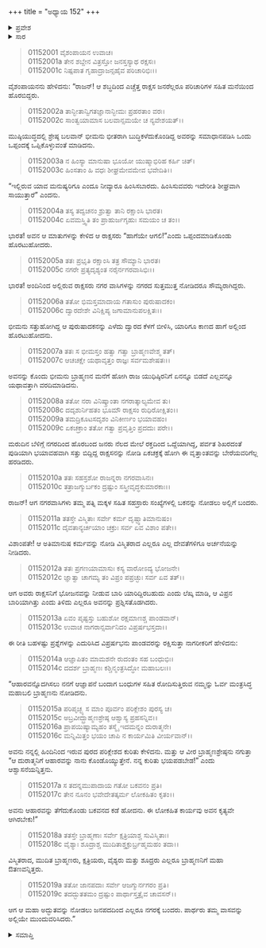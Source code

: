 +++
title = "ಅಧ್ಯಾಯ 152"
+++

<details><summary>ಪ್ರವೇಶ</summary>


।।   ಓಂ ಓಂ ನಮೋ ನಾರಾಯಣಾಯ।।   ಶ್ರೀ ವೇದವ್ಯಾಸಾಯ ನಮಃ ।।

ಶ್ರೀ ಕೃಷ್ಣದ್ವೈಪಾಯನ ವೇದವ್ಯಾಸ ವಿರಚಿತ  

**ಶ್ರೀ ಮಹಾಭಾರತ**

**ಆದಿ ಪರ್ವ**

**ಬಕವಧ ಪರ್ವ**

**ಅಧ್ಯಾಯ 152**

</details>


<details><summary>ಸಾರ</summary>

ಭೀಮನು ಬಕನ ಶವವನ್ನು ನಗರದ ಬಾಗಿಲಿಗೆ ಕಟ್ಟಿ ಯಾರಿಗೂ ತಿಳಿಯದಂತೆ ಹೊರಟು ಹೋದುದು (1-6). ಕಂಟಕವು ಕಳೆಯಿತೆಂದು ಪುರಜನರು ಹರ್ಷಿಸುವುದು (7-19).

</details>


> 01152001 ವೈಶಂಪಾಯನ ಉವಾಚ।  
01152001a ತೇನ ಶಬ್ದೇನ ವಿತ್ರಸ್ತೋ ಜನಸ್ತಸ್ಯಾಥ ರಕ್ಷಸಃ।  
01152001c ನಿಷ್ಪಪಾತ ಗೃಹಾದ್ರಾಜನ್ಸಹೈವ ಪರಿಚಾರಿಭಿಃ।।

ವೈಶಂಪಾಯನನು ಹೇಳಿದನು: “ರಾಜನ್! ಆ ಶಬ್ಧದಿಂದ ಎಚ್ಚೆತ್ತ ರಾಕ್ಷಸ ಜನರೆಲ್ಲರೂ ಪರಿಚಾರಿಗಳ ಸಹಿತ ಮನೆಯಿಂದ ಹೊರಬಿದ್ದರು.

> 01152002a ತಾನ್ಭೀತಾನ್ವಿಗತಜ್ಞಾನಾನ್ಭೀಮಃ ಪ್ರಹರತಾಂ ವರಃ।  
01152002c ಸಾಂತ್ವಯಾಮಾಸ ಬಲವಾನ್ಸಮಯೇ ಚ ನ್ಯವೇಶಯತ್।।

ಮುಷ್ಠಿಯುದ್ಧದಲ್ಲಿ ಶ್ರೇಷ್ಠ ಬಲವಾನ್ ಭೀಮನು ಭೀತರಾಗಿ ಬುದ್ಧಿಕಳೆದುಕೊಂಡಿದ್ದ ಅವರನ್ನು ಸಮಾಧಾನಪಡಿಸಿ ಒಂದು ಒಪ್ಪಂದಕ್ಕೆ ಒಪ್ಪಿಕೊಳ್ಳುವಂತೆ ಮಾಡಿದನು.

> 01152003a ನ ಹಿಂಸ್ಯಾ ಮಾನುಷಾ ಭೂಯೋ ಯುಷ್ಮಾಭಿರಿಹ ಕರ್ಹಿ ಚಿತ್।  
01152003c ಹಿಂಸತಾಂ ಹಿ ವಧಃ ಶೀಘ್ರಮೇವಮೇವ ಭವೇದಿತಿ।।

“ಇಲ್ಲಿರುವ ಯಾವ ಮನುಷ್ಯರಿಗೂ ಎಂದೂ ನೀವ್ಯಾರೂ ಹಿಂಸಿಸಬಾರದು. ಹಿಂಸಿಸುವವರು ಇದೇರೀತಿ ಶೀಘ್ರವಾಗಿ ಸಾಯುತ್ತಾರೆ” ಎಂದನು.

> 01152004a ತಸ್ಯ ತದ್ವಚನಂ ಶ್ರುತ್ವಾ ತಾನಿ ರಕ್ಷಾಂಸಿ ಭಾರತ।  
01152004c ಏವಮಸ್ತ್ವಿತಿ ತಂ ಪ್ರಾಹುರ್ಜಗೃಹುಃ ಸಮಯಂ ಚ ತಂ।।

ಭಾರತ! ಅವನ ಆ ಮಾತುಗಳನ್ನು ಕೇಳಿದ ಆ ರಾಕ್ಷಸರು “ಹಾಗೆಯೇ ಆಗಲಿ!”ಎಂದು ಒಪ್ಪಂದಮಾಡಿಕೊಂಡು ಹೊರಟುಹೋದರು.

> 01152005a ತತಃ ಪ್ರಭೃತಿ ರಕ್ಷಾಂಸಿ ತತ್ರ ಸೌಮ್ಯಾನಿ ಭಾರತ।  
01152005c ನಗರೇ ಪ್ರತ್ಯದೃಶ್ಯಂತ ನರೈರ್ನಗರವಾಸಿಭಿಃ।।

ಭಾರತ! ಅಂದಿನಿಂದ ಅಲ್ಲಿರುವ ರಾಕ್ಷಸರು ನಗರ ವಾಸಿಗಳನ್ನು ನಗರದ ಸುತ್ತಮುತ್ತ ನೋಡಿದರೂ ಸೌಮ್ಯರಾಗಿದ್ದರು.

> 01152006a ತತೋ ಭಿಮಸ್ತಮಾದಾಯ ಗತಾಸುಂ ಪುರುಷಾದಕಂ।   
01152006c ದ್ವಾರದೇಶೇ ವಿನಿಕ್ಷಿಪ್ಯ ಜಗಾಮಾನುಪಲಕ್ಷಿತಃ।।

ಭೀಮನು ಸತ್ತುಹೋಗಿದ್ದ ಆ ಪುರುಷಾದಕನನ್ನು ಎಳೆದು ದ್ವಾರದ ಕೆಳಗೆ ಬೀಳಿಸಿ, ಯಾರಿಗೂ ಕಾಣದ ಹಾಗೆ ಅಲ್ಲಿಂದ ಹೊರಟುಹೋದನು.

> 01152007a ತತಃ ಸ ಭೀಮಸ್ತಂ ಹತ್ವಾ ಗತ್ವಾ ಬ್ರಾಹ್ಮಣವೇಶ್ಮ ತತ್।  
01152007c ಆಚಚಕ್ಷೇ ಯಥಾವೃತ್ತಂ ರಾಜ್ಞಃ ಸರ್ವಮಶೇಷತಃ।।

ಅವನನ್ನು ಕೊಂದು ಭೀಮನು ಬ್ರಾಹ್ಮಣನ ಮನೆಗೆ ಹೋಗಿ ರಾಜ ಯುಧಿಷ್ಠಿರನಿಗೆ ಏನನ್ನೂ ಬಿಡದೆ ಎಲ್ಲವನ್ನೂ ಯಥಾವತ್ತಾಗಿ ವರದಿಮಾಡಿದನು.

> 01152008a ತತೋ ನರಾ ವಿನಿಷ್ಕ್ರಾಂತಾ ನಗರಾತ್ಕಾಲ್ಯಮೇವ ತು।  
01152008c ದದೃಶುರ್ನಿಹತಂ ಭೂಮೌ ರಾಕ್ಷಸಂ ರುಧಿರೋಕ್ಷಿತಂ।।  
01152009a ತಮದ್ರಿಕೂಟಸದೃಶಂ ವಿನಿಕೀರ್ಣಂ ಭಯಾವಹಂ।   
01152009c ಏಕಚಕ್ರಾಂ ತತೋ ಗತ್ವಾ ಪ್ರವೃತ್ತಿಂ ಪ್ರದದುಃ ಪರೇ।।

ಮರುದಿನ ಬೆಳಿಗ್ಗೆ ನಗರದಿಂದ ಹೊರಬಂದ ಜನರು ನೆಲದ ಮೇಲೆ ರಕ್ತದಿಂದ ಒದ್ದೆಯಾಗಿದ್ದ, ಪರ್ವತ ಶಿಖರದಂತೆ ಪುಡಿಯಾಗಿ ಭಯಾವಹವಾಗಿ ಸತ್ತು ಬಿದ್ದಿದ್ದ ರಾಕ್ಷಸನನ್ನು ನೋಡಿ ಏಕಚಕ್ರಕ್ಕೆ ಹೋಗಿ ಈ ವೃತ್ತಾಂತವನ್ನು ಬೇರೆಯವರಿಗೆಲ್ಲ ಹರಡಿದರು.

> 01152010a ತತಃ ಸಹಸ್ರಶೋ ರಾಜನ್ನರಾ ನಗರವಾಸಿನಃ।  
01152010c ತತ್ರಾಜಗ್ಮುರ್ಬಕಂ ದ್ರಷ್ಟುಂ ಸಸ್ತ್ರೀವೃದ್ಧಕುಮಾರಕಾಃ।।

ರಾಜನ್! ಆಗ ನಗರವಾಸಿಗಳು ತಮ್ಮ ಪತ್ನಿ ಮಕ್ಕಳ ಸಹಿತ ಸಹಸ್ರಾರು ಸಂಖ್ಯೆಗಳಲ್ಲಿ ಬಕನನ್ನು ನೋಡಲು ಅಲ್ಲಿಗೆ ಬಂದರು.

> 01152011a ತತಸ್ತೇ ವಿಸ್ಮಿತಾಃ ಸರ್ವೇ ಕರ್ಮ ದೃಷ್ಟ್ವಾತಿಮಾನುಷಂ।  
01152011c ದೈವತಾನ್ಯರ್ಚಯಾಂ ಚಕ್ರುಃ ಸರ್ವ ಏವ ವಿಶಾಂ ಪತೇ।।

ವಿಶಾಂಪತೇ! ಆ ಅತಿಮಾನುಷ ಕರ್ಮವನ್ನು ನೋಡಿ ವಿಸ್ಮಿತರಾದ ಎಲ್ಲರೂ ಎಲ್ಲ ದೇವತೆಗಳಿಗೂ ಅರ್ಚನೆಯನ್ನು ನೀಡಿದರು.

> 01152012a ತತಃ ಪ್ರಗಣಯಾಮಾಸುಃ ಕಸ್ಯ ವಾರೋಽದ್ಯ ಭೋಜನೇ।  
01152012c ಜ್ಞಾತ್ವಾ ಚಾಗಮ್ಯ ತಂ ವಿಪ್ರಂ ಪಪ್ರಚ್ಛುಃ ಸರ್ವ ಏವ ತತ್।।

ಆಗ ಅವರು ರಾಕ್ಷಸನಿಗೆ ಭೋಜನವನ್ನು ನೀಡುವ ಬಾರಿ ಯಾರಿದ್ದಿರಬಹುದು ಎಂದು ಲೆಖ್ಕ ಮಾಡಿ, ಆ ವಿಪ್ರನ ಬಾರಿಯಾಗಿತ್ತು ಎಂದು ತಿಳಿದು ಎಲ್ಲರೂ ಅವನನ್ನು ಪ್ರಶ್ನಿಸತೊಡಗಿದರು.

> 01152013a ಏವಂ ಪೃಷ್ಟಸ್ತು ಬಹುಶೋ ರಕ್ಷಮಾಣಶ್ಚ ಪಾಂಡವಾನ್।  
01152013c ಉವಾಚ ನಾಗರಾನ್ಸರ್ವಾನಿದಂ ವಿಪ್ರರ್ಷಭಸ್ತದಾ।।

ಈ ರೀತಿ ಬಹಳಷ್ಟು ಪ್ರಶ್ನೆಗಳನ್ನು ಎದುರಿಸಿದ ವಿಪ್ರರ್ಷಭನು ಪಾಂಡವರನ್ನು ರಕ್ಷಿಸುತ್ತಾ ನಾಗರೀಕರಿಗೆ ಹೇಳಿದನು:

> 01152014a ಆಜ್ಞಾಪಿತಂ ಮಾಮಶನೇ ರುದಂತಂ ಸಹ ಬಂಧುಭಿಃ।  
01152014c ದದರ್ಶ ಬ್ರಾಹ್ಮಣಃ ಕಶ್ಚಿನ್ಮಂತ್ರಸಿದ್ಧೋ ಮಹಾಬಲಃ।।

“ಆಹಾರವನ್ನೊದಗಿಸಲು ನನಗೆ ಆಜ್ಞಾಪನೆ ಬಂದಾಗ ಬಂಧುಗಳ ಸಹಿತ ರೋದಿಸುತ್ತಿರುವ ನಮ್ಮನ್ನು ಓರ್ವ ಮಂತ್ರಸಿದ್ಧ ಮಹಾಬಲಿ ಬ್ರಾಹ್ಮಣನು ನೋಡಿದನು.

> 01152015a ಪರಿಪೃಚ್ಛ್ಯ ಸ ಮಾಂ ಪೂರ್ವಂ ಪರಿಕ್ಲೇಶಂ ಪುರಸ್ಯ ಚ।  
01152015c ಅಬ್ರವೀದ್ಬ್ರಾಹ್ಮಣಶ್ರೇಷ್ಠ ಆಶ್ವಾಸ್ಯ ಪ್ರಹಸನ್ನಿವ।।  
01152016a ಪ್ರಾಪಯಿಷ್ಯಾಮ್ಯಹಂ ತಸ್ಮೈ ಇದಮನ್ನಂ ದುರಾತ್ಮನೇ।  
01152016c ಮನ್ನಿಮಿತ್ತಂ ಭಯಂ ಚಾಪಿ ನ ಕಾರ್ಯಮಿತಿ ವೀರ್ಯವಾನ್।।

ಅವನು ನನ್ನಲ್ಲಿ ಹಿಂದಿನಿಂದ ಇರುವ ಪುರದ ಪರಿಕ್ಲೇಶದ ಕುರಿತು ಕೇಳಿದನು. ಮತ್ತು ಆ ವೀರ ಬ್ರಾಹ್ಮಣಶ್ರೇಷ್ಠನು ನಗುತ್ತಾ “ಆ ದುರಾತ್ಮನಿಗೆ ಆಹಾರವನ್ನು ನಾನು ಕೊಂಡೊಯ್ಯುತ್ತೇನೆ. ನನ್ನ ಕುರಿತು ಭಯಪಡಬೇಡ!” ಎಂದು ಆಶ್ವಾಸನೆಯನ್ನಿತ್ತನು.

> 01152017a ಸ ತದನ್ನಮುಪಾದಾಯ ಗತೋ ಬಕವನಂ ಪ್ರತಿ।  
01152017c ತೇನ ನೂನಂ ಭವೇದೇತತ್ಕರ್ಮ ಲೋಕಹಿತಂ ಕೃತಂ।।

ಅವನು ಆಹಾರವನ್ನು ತೆಗೆದುಕೊಂಡು ಬಕವನದ ಕಡೆ ಹೋದನು. ಈ ಲೋಕಹಿತ ಕಾರ್ಯವು ಅವನ ಕೃತ್ಯವೇ ಆಗಿರಬೇಕು!”

> 01152018a ತತಸ್ತೇ ಬ್ರಾಹ್ಮಣಾಃ ಸರ್ವೇ ಕ್ಷತ್ರಿಯಾಶ್ಚ ಸುವಿಸ್ಮಿತಾಃ।  
01152018c ವೈಶ್ಯಾಃ ಶೂದ್ರಾಶ್ಚ ಮುದಿತಾಶ್ಚಕ್ರುರ್ಬ್ರಹ್ಮಮಹಂ ತದಾ।।

ವಿಸ್ಮಿತರಾದ, ಮುದಿತ ಬ್ರಾಹ್ಮಣರು, ಕ್ಷತ್ರಿಯರು, ವೈಶ್ಯರು ಮತ್ತು ಶೂದ್ರರು ಎಲ್ಲರೂ ಬ್ರಾಹ್ಮಣನಿಗೆ ಮಹಾ ಔತಣವನ್ನಿತ್ತರು.

> 01152019a ತತೋ ಜಾನಪದಾಃ ಸರ್ವೇ ಆಜಗ್ಮುರ್ನಗರಂ ಪ್ರತಿ।  
01152019c ತದದ್ಭುತತಮಂ ದ್ರಷ್ಟುಂ ಪಾರ್ಥಾಸ್ತತ್ರೈವ ಚಾವಸನ್।।

ಆಗ ಆ ಮಹಾ ಅದ್ಭುತವನ್ನು ನೋಡಲು ಜನಪದದಿಂದ ಎಲ್ಲರೂ ನಗರಕ್ಕೆ ಬಂದರು. ಪಾರ್ಥರು ತಮ್ಮ ವಾಸವನ್ನು ಅಲ್ಲಿಯೇ ಮುಂದುವರಿಸಿದರು.”


<details><summary>ಸಮಾಪ್ತಿ</summary>


ಇತಿ ಶ್ರೀ ಮಹಾಭಾರತೇ ಆದಿಪರ್ವಣಿ ಬಕವಧಪರ್ವಣಿ ದೈಪಂಚಾರಿಂಶದಧಿಕಶತತಮೋಽಧ್ಯಾಯ:।।  
ಇದು ಶ್ರೀ ಮಹಾಭಾರತದಲ್ಲಿ ಆದಿಪರ್ವದಲ್ಲಿ ಬಕವಧಪರ್ವದಲ್ಲಿ ನೂರಾಐವತ್ತೆರಡನೆಯ ಅಧ್ಯಾಯವು.
ಇತಿ ಶ್ರೀ ಮಹಾಭಾರತೇ ಆದಿಪರ್ವಣಿ ಬಕವಧಪರ್ವ:।।  
ಇದು ಶ್ರೀ ಮಹಾಭಾರತದಲ್ಲಿ ಆದಿಪರ್ವದಲ್ಲಿ ಬಕವಧಪರ್ವವು.
ಇದೂವರೆಗಿನ ಒಟ್ಟು ಮಹಾಪರ್ವಗಳು-0/18, ಉಪಪರ್ವಗಳು-10/100, ಅಧ್ಯಾಯಗಳು-152/1995, ಶ್ಲೋಕಗಳು-5222/76784.



</details>

